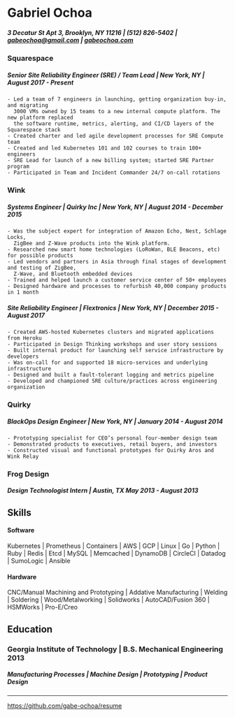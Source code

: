 # Gabriel Ochoa
##### 3 Decatur St Apt 3, Brooklyn, NY 11216 | (512) 826-5402 |  gabeochoa@gmail.com | [gabeochoa.com](https://gabeochoa.com)

### Squarespace 
##### Senior Site Reliability Engineer (SRE) / Team Lead | New York, NY | August 2017 - Present 
```
- Led a team of 7 engineers in launching, getting organization buy-in, and migrating 
  3000 VMs owned by 15 teams to a new internal compute platform. The new platform replaced 
  the software runtime, metrics, alerting, and CI/CD layers of the Squarespace stack
- Created charter and led agile development processes for SRE Compute team
- Created and led Kubernetes 101 and 102 courses to train 100+ engineers
- SRE Lead for launch of a new billing system; started SRE Partner program
- Participated in Team and Incident Commander 24/7 on-call rotations
```
 
### Wink
##### Systems Engineer | Quirky Inc | New York, NY | August 2014 - December 2015 
```
- Was the subject expert for integration of Amazon Echo, Nest, Schlage Locks, 
  ZigBee and Z-Wave products into the Wink platform.  
- Researched new smart home technologies (LoRoWan, BLE Beacons, etc) for possible products
- Led vendors and partners in Asia through final stages of development and testing of ZigBee, 
  Z-Wave, and Bluetooth embedded devices
- Trained and helped launch a customer service center of 50+ employees
- Designed hardware and processes to refurbish 40,000 company products in 1 month
```

##### Site Reliability Engineer | Flextronics | New York, NY | December 2015 - August 2017 

```
- Created AWS-hosted Kubernetes clusters and migrated applications from Heroku
- Participated in Design Thinking workshops and user story sessions
- Built internal product for launching self service infrastructure by developers
- Was on-call for and supported 18 micro-services and underlying infrastructure
- Designed and built a fault-tolerant logging and metrics pipeline
- Developed and championed SRE culture/practices across engineering organization
```

### Quirky 
##### BlackOps Design Engineer | New York, NY | January 2014 - August 2014 
```
- Prototyping specialist for CEO’s personal four-member design team
- Demonstrated products to executives, retail buyers, and investors
- Constructed visual and functional prototypes for Quirky Aros and Wink Relay
```

### Frog Design 
##### Design Technologist Intern | Austin, TX May 2013 - August 2013 

## Skills

#### Software

Kubernetes | Prometheus | Containers | AWS | GCP | Linux | Go | Python | Ruby | Redis | Etcd | MySQL | 
Memcached |
DynamoDB | CircleCI | Datadog | SumoLogic | Ansible 

#### Hardware

CNC/Manual Machining and Prototyping | Addative Manufacturing | Welding | Soldering | Wood/Metalworking | Solidworks |
AutoCAD/Fusion 360 | HSMWorks | Pro-E/Creo

## Education

### Georgia Institute of Technology | B.S. Mechanical Engineering 2013 
##### Manufacturing Processes | Machine Design | Prototyping | Product Design

-----

https://github.com/gabe-ochoa/resume